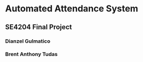 # Automated Attendance System
## SE4204 Final Project
### Dianzel Gulmatico
### Brent Anthony Tudas
